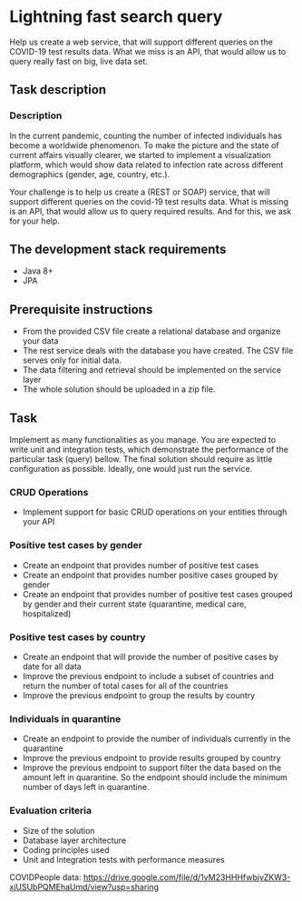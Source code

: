 # Lightning fast search query

Help us create a web service, that will support different queries on the COVID-19 test results data. What we miss is an API, that would allow us to query really fast on big, live data set.


## Task description
###  Description
In the current pandemic, counting the number of infected individuals has become a worldwide phenomenon. To make the picture and the state of current affairs visually clearer, we started to implement a visualization platform, which would show data related to infection rate across different demographics (gender, age, country, etc.).


Your challenge is to help us create a (REST or SOAP) service, that will support different queries on the covid-19 test results data.  What is missing is an API, that would allow us to query required results.  And for this, we ask for your help.

##  The development stack requirements
- Java 8+
- JPA

##  Prerequisite instructions
- From the provided CSV file create a relational database and organize your data
- The rest service deals with the database you have created. The CSV file serves only for initial data.
- The data filtering and retrieval should be implemented on the service layer
- The whole solution should be uploaded in a zip file.

## Task

Implement as many functionalities as you manage.
You are expected to write unit and integration tests, 
which demonstrate the performance of the particular task (query) bellow. 
The final solution should require as little configuration as possible. 
Ideally, one would just run the service.

### CRUD Operations

- Implement support for basic CRUD operations on your entities through your API

### Positive test cases by gender

- Create an endpoint that provides number of positive test cases
- Create an endpoint that provides number positive cases grouped by gender
- Create an endpoint that provides number of positive test cases grouped by gender and their current state (quarantine, medical care, hospitalized)

### Positive test cases by country

- Create an endpoint that will provide the number of positive cases by date for all data
- Improve the previous endpoint to include a subset of countries and return the number of total cases for all of the countries
- Improve the previous endpoint  to group the results by country

### Individuals in quarantine

- Create an endpoint to provide the number of individuals currently in the quarantine
- Improve the previous endpoint to provide results grouped by country
- Improve the previous endpoint to support filter the data based on the amount left in quarantine. 
  So the endpoint should include the minimum number of days left in quarantine.


### Evaluation criteria
- Size of the solution
- Database layer architecture
- Coding principles used
- Unit and Integration tests with performance measures

COVIDPeople data: https://drive.google.com/file/d/1yM23HHHfwbjvZKW3-xjUSUbPQMEhaUmd/view?usp=sharing
